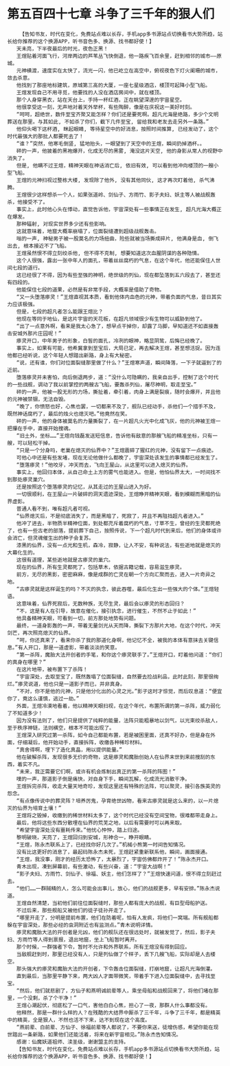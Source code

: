 # 第五百四十七章 斗争了三千年的狠人们
        【告知书友，时代在变化，免费站点难以长存，手机app多书源站点切换看书大势所趋，站长给你推荐的这个换源APP，听书音色多、换源、找书都好使！】
       天未亮，下半夜最后的时光，夜色正黑！
       王煊贴着河面飞行，河岸两边的芦苇丛飞快倒退，他一路疾飞百余里，赶到相邻的城市——原城。
       元神横渡，速度实在太快了，流光一闪，他已屹立在高空中，俯视夜色下灯火阑珊的城市，敛去杀意。
       他找到了那座地标建筑，原城第三高的大厦，一座七星级酒店，楼顶可起降小型飞船。
       王煊发现自己不用寻觅，他要找的人没在酒店房间中，就在楼顶。
       那个人身穿黑衣，站在天台上，手持一杯红酒，正在眺望深邃的宇宙星空。
       他很享受这一刻，无声地对着天外举杯，有些陶醉，像是在庆祝这一美好时刻。
       “呵呵，超绝世，数件至宝齐聚又能怎样？你们还是要死啊。超凡光海是绝路，多少个文明葬送在那里。与其如此, 不如杀了你们，截下几件至宝, 留给我和老友去走另外一条路。”
       他仰头喝下这杯酒, 眯起眼睛, 等待星空中的好消息，按照时间推算, 已经发动了，这个时代最强大的那批人都要死去了！
       “谁？”突然，他寒毛倒竖, 猛地抬头，一眼望到了天空中的王煊，瞬间扔掉酒杯。。
       砰的一声，他披着的黑袍爆开，化成无尽的黑雾, 淹没这片天空, 他的身影从常人的视野中消失了。
       但是, 他瞒不过王煊，精神天眼在神话消亡后, 依旧有效, 可以看到他冲向楼顶的一艘小型飞船。
       王煊的元神扫视过整栋大楼, 发现除了他外, 没有其他同伙, 这才再次盯着他, 杀气沸腾。
       王煊很少这样想杀一个人，如果张道岭、剑仙子、方雨竹、影子夫妇、妖主等人被战舰轰杀，他接受不了。
       事实上，此时他心头在悸动，直觉告诉他，宇宙深处有一些事情正在发生, 超凡光海大概正在爆发。
       那种辐射, 对现实世界多少还有些影响。
       这就意味着，地窟大概率崩塌了，位面裂缝遭到超级战舰轰击。
       嗡的一声, 神秘男子被一股莫名的力场扭曲，险些就被当场撕成碎片, 他满身是血, 倒飞出去, 根本接近不了飞船。
       王煊虽然恨不得立刻绞杀他, 但不得不克制, 想要知道这次血腥阴谋的各种隐情。
       这个人很强，露出一张中年人的面孔，带着丝丝腐朽的气息，在这个年代，他还能保住人世间七段的道行。
       这已经很了不得，因为有些至强的神明，绝世级的列仙，现在都坠落到五六段去了，甚至还有四段的。
       他能保住七段的道果，必然是有非常手段，大概率是借助了奇物。
       “又一头堕落瘆灵！”王煊直视其本质，看到他体内血色的元神，带着负面的气息，昔日其实力应该极强。
       但是，七段的超凡者怎么能跟王煊比？
       他现在等同于地仙，是这片宇宙的天花板，在超凡领域很少有生物可以威胁到他了。
       “出了一点意外啊，看来是我太心急了，想早点干掉你，却露了马脚，早知道还不如直接轰击安城外那片庄园呢！”
       瘆灵开口，中年男子的形象，白皙的面孔，冷冽的眼神，略显阴鸷，后悔已经晚了。
       事实上，如果有可能，他希冀拿到至宝后，大局已定，再去解决王煊，甚至想活捉。因为连他都已经听说，这个年轻人想踏出新路，身上有大秘密。
       “说，还有谁，你们对位面裂缝那里做了什么？”王煊寒声道，瞬间降落，一下子就逼到了的近前。
       堕落瘆灵并未害怕，向后倒退两步，道：“没什么可隐瞒的，我亲自出手，控制了这个时代的一些战舰，调动了我以前掌控的两艘古飞船，要轰杀列仙，屠尽神明，取走至宝。”
       砰的一声，他被一股无形的力场，撕扯着，牵引着，肉身上满是裂痕，随时会爆开，并且他的元神被禁锢，无法自毁。
       “晚了，你愤怒也好，心焦也罢，一切都来不及了，舰队已经动手，杀他们一个措手不及，既然神话腐朽了，最后的烛火也熄灭吧。”他竟然在笑。
       砰的一声，他的身体被莫名的力量撕裂了，在一片超凡火光中化成飞灰，他的元神被王煊一把攥在手中，直接开始搜魂。
       “旧土外，坐标……”王煊向钱磊发送短信息，告诉他有敌意的那艘飞船的精准坐标，只有一艘，可以轻松干掉。
       “只是一个分身吗，老巢在熄灭的仙界中？”王煊震碎了猩红的元神，没有留下一点痕迹。
       可他心中还是有些发堵，现在无论他做什么都晚了，宇宙深处该发生的事情都已经发生了。
       “堕落瘆灵！”他咬牙，冲天而去，飞向王屋山，从这里可以进入熄灭的仙界。
       事实上，他回归本体，从自己命土上方的雾气也能进入。但是，他怕仙界太大，一时间找不到那处瘆灵巢穴。
       还是按照这个堕落瘆灵的记忆，从其走过的王屋山进入为好。
       一切很顺利，在王屋山一片破碎的洞天遗迹深处，王煊睁开精神天眼，看到模糊而黑暗的仙界虚影。
       普通人看不到，唯有超凡者可视。
       “仙界熄灭后，不是彻底消失了，而是黑暗了，死寂了，并且不再阻挡超凡者进入。”
       他冲了进去，半物质半精神位面，到处都充斥着腐朽的气息，寸草不生，曾经的生灵都死绝了，也有一些古老的部落，提前葬下自己，按照传说，下一个超凡时代到来后，他们的身体或许会消亡，但灵魂催生出的种子会复苏。
       漆黑的仙界，没有一点光和生机，森冷，寂静，让人不安，有种说法，有些逝地就是熄灭的大幕化生的。
       这很有道理，某些逝地就是古瘆灵的巢穴。
       现在的仙界，所有生灵都死了，包括草木，依据古籍记载，容易滋生瘆灵。
       前方，无尽的黑影，密密麻麻，像是成群的亡灵在朝一个方向汇聚而去，进入一片奇异之地。
       “古瘆灵就是这样诞生的吗？不灭的执念，彼此吞噬，最后化生出一些强大的个体。”王煊轻语。
       这意味着，仙界死寂后，无数种族，无尽生灵，最后会以瘆灵的形态回归？
       “不，这是有人在引导，故意在催化，接引执念，进行催生，不然不止于如此！”
       他具备精神天眼，可看到一切，前方那处地势有问题。
       最终，一道身影轰的一声，带着无量剑光从天而降，撕裂下方那片大地，在这个时代，冲天剑芒，再次照亮熄灭的仙界。
       “呵，你还真来了，看来你杀了我的那道化身啊，他记忆不全，被我的本体有意抹去关键信息。”有人开口，那是一道虚影，带着淡淡的笑意。
       “第一杀阵，魔胎大法开创者的手笔，和你这个瘆灵联手了。”王煊开口，盯着他问道：“你们的真身在哪里？”
       在这片地带，被布置下了杀阵！
       “宇宙深处，去取至宝了，既然轰塌了位面裂缝，自然要去捡战利品，此时此刻，那里很绚烂。”瘆灵说道，他也只是一道影子而已，并非真身。
       “不对，你不是他的元神，只是他分化出的心灵之光。”影子这时才惊觉，而后叹息道：“便宜你了，竟这么谨慎，逃过一劫。”
       外面，王煊冷漠地看着，他以精神天眼扫视，在这个年代，布置所谓的第一杀阵，威力弱化了不知道多少！
       因为没有法则了，他们只是提供了纯粹的能量，法阵只能粗暴地以剑气，以光束绞杀敌人，至于秩序神链，法则横空，根本不可能出现了。
       王煊深入研究过第一杀阵，如今自己都能布置，若是被困里面，还真不好办，但是身在外面，仔细凝后，他开始动手，直接拆阵，收缴各种稀珍材料。
       “真舍得啊，埋下了造化真晶，用以提供能量。”
       他在破解杀阵，发现很多无价的奇物，这是瘆灵和魔胎创始人在仙界末世到来前搜刮的东西，着实不凡。
       “未来，我正需要它们啊，或许有机会炼制出真正的第一杀阵的阵图！”
       噗的一声，那道影子倒是痛快，对自身下手，瞬间瓦解，化成流光消散干净。
       王煊拆完杀阵，收走大量天地奇珍，发现这里还有特殊的法阵，可以聚灵，接引各族英灵的怨念。
       “有点像传说中的葬灵阵？培养厉鬼，孕育绝世凶物，看来古瘆灵就是这么来的，以一片熄灭的仙界为培育土壤！”
       王煊将之毁掉，收缴到的稀世材料太多了，这个时代已经没有空间宝物，很难都带走身上。
       最后，他将这些东西分散埋在仙界的荒芜之地，以后有需要时可以再来取。
       “希望宇宙深处没有噩耗传来。”他忧心忡忡，踏上归途。
       黎明破晓，天亮了，王煊回归到安城，形神合一，睁开眼睛。
       “王煊，陈永杰联系上了，已经找你好几次了。”机械小熊第一时间告知情况。
       没有比这更好的消息了，最起码陈永杰未死，王煊赶紧重新联系他，瞬间，画面接通。
       “王煊，我没事，刚才的经历太恐怖了，太暴烈了，宇宙仿佛都炸开了！”陈永杰开口。
       青木出现，凑到屏幕前，有些激动，有些兴奋，道：“宇宙大战啊！”
       “影子夫妇、方雨竹、剑仙子、徐福、妖主，他们怎样了？”王煊快速问道，恨不得立刻赶过去。
       “他们……一群贼精的人，怎么可能会出事儿，放心，他们的战舰更多，早有安排。”陈永杰说道。
       王煊自然清楚，当初他们前往位面裂缝时，那些人都有庞大的战舰，有巨型母船护送。
       不过后来，那些舰船又被他们的徒子徒孙开走了。
       “哪里开走了，分明是提前布置，他们在防着呢，怕有人发疯，将他们一窝端。所有舰船都躲在宇宙深处，那些必经的虫洞附近也有监测点。”青木说明详情。
       瘆灵和魔胎大法的开创者是元凶，他们的舰队还在很远处时，就被发觉了，然后，影子夫妇、方雨竹等人得到禀报，退出地窟，坐上飞船暂时离开。
       那个时候，一群强者下令，暂时不允许和外界联系，所有王煊没有得到回应。
       当敌舰赶到时，那里已经没有人，只是列仙做了个样子，丢下几艘飞船，实际却是人去楼空。
       那头强大的瘆灵和魔胎大法的开创者，下令轰击位面裂缝，打崩地窟，让超凡光海倒灌。
       直到最后，当那里平静下来，两大凶人才面带微笑，带着手下进入位面裂缝中，去寻找至宝。
       “然后，他们就悲剧了，方仙子和燕明诚前辈等人，乘坐母船和战舰回来了，将他们堵在那里，一个没剩，杀了个干净！”
       王煊心潮起伏，彻底松了一口气，害他白白心焦，担心了一夜，那群人什么事都没有。
       他释然，那是一群什么样的人？在残酷的大结界中厮杀了三千年，斗争了三千年，都是精英中的精英，全是狠人，不然也活不下来，达不到现在这个高度。
       “燕前辈、白前辈、方仙子、徐福前辈等人都说了，不要你来送，徒增伤感，希望你能在现世踏出一条新路，如果他们还能活着，将来在新宇宙相见。”陈永杰告知情况。
       感谢：仙魔妖道祖师、渎圣级，谢谢盟主的支持。
       【告知书友，时代在变化，免费站点难以长存，手机app多书源站点切换看书大势所趋，站长给你推荐的这个换源APP，听书音色多、换源、找书都好使！】